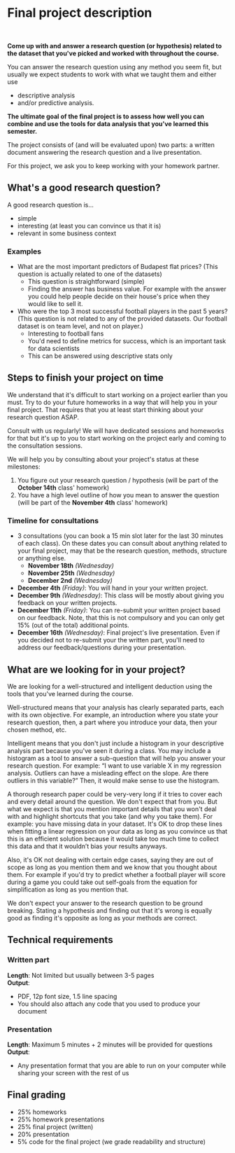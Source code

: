 # Final project description

<br>

**Come up with and answer a research question (or hypothesis) related to the dataset that you've picked and worked with throughout the course.**

You can answer the research question using any method you seem fit, but usually we expect students to work with what we taught them and either use

-  descriptive analysis
-  and/or predictive analysis.

**The ultimate goal of the final project is to assess how well you can combine and use the tools for data analysis that you've learned this semester.**

The project consists of (and will be evaluated upon) two parts: a written document answering the research question and a live presentation.

For this project, we ask you to keep working with your homework partner.

## What's a good research question?

A good research question is...

- simple
- interesting (at least you can convince us that it is)
- relevant in some business context

### Examples

- What are the most important predictors of Budapest flat prices? (This question is actually related to one of the datasets)
    + This question is straightforward (simple)
    + Finding the answer has business value. For example with the answer you could help people decide on their house's price when they would like to sell it.
- Who were the top 3 most successful football players in the past 5 years? (This question is not related to any of the provided datasets. Our football dataset is on team level, and not on player.)
    + Interesting to football fans
    + You'd need to define metrics for success, which is an important task for data scientists
    + This can be answered using descriptive stats only

## Steps to finish your project on time

We understand that it's difficult to start working on a project earlier than you must. Try to do your future homeworks in a way that will help you in your final project. That requires that you at least start thinking about your research question ASAP.

Consult with us regularly! We will have dedicated sessions and homeworks for that but it's up to you to start working on the project early and coming to the consultation sessions.

We will help you by consulting about your project's status at these milestones:

1. You figure out your research question / hypothesis (will be part of the **October 14th** class' homework)
2. You have a high level outline of how you mean to answer the question (will be part of the **November 4th** class' homework)

### Timeline for consultations

- 3 consultations (you can book a 15 min slot later for the last 30 minutes of each class). On these dates you can consult about anything related to your final project, may that be the research question, methods, structure or anything else.
    + **November 18th** *(Wednesday)*
    + **November 25th** *(Wednesday)*
    + **December 2nd** *(Wednesday)*
- **December 4th** *(Friday)*: You will hand in your your written project.
- **December 9th** *(Wednesday)*: This class will be mostly about giving you feedback on your written projects.
- **December 11th** *(Friday)*: You can re-submit your written project based on our feedback. Note, that this is not compulsory and you can only get 15% (out of the total) additional points.
- **December 16th** *(Wednesday)*: Final project's live presentation. Even if you decided not to re-submit your the written part, you'll need to address our feedback/questions during your presentation.

## What are we looking for in your project?

We are looking for a well-structured and intelligent deduction using the tools that you've learned during the course.

Well-structured means that your analysis has clearly separated parts, each with its own objective. For example, an introduction where you state your research question, then, a part where you introduce your data, then your chosen method, etc.

Intelligent means that you don't just include a histogram in your descriptive analysis part because you've seen it during a class. You may include a histogram as a tool to answer a sub-question that will help you answer your research question. For example: “I want to use variable X in my regression analysis. Outliers can have a misleading effect on the slope. Are there outliers in this variable?” Then, it would make sense to use the histogram.

A thorough research paper could be very-very long if it tries to cover each and every detail around the question. We don't expect that from you. But what we expect is that you mention important details that you won't deal with and highlight shortcuts that you take (and why you take them). For example: you have missing data in your dataset. It's OK to drop these lines when fitting a linear regression on your data as long as you convince us that this is an efficient solution because it would take too much time to collect this data and that it wouldn’t bias your results anyways.

Also, it's OK not dealing with certain edge cases, saying they are out of scope as long as you mention them and we know that you thought about them. For example if you'd try to predict whether a football player will score during a game you could take out self-goals from the equation for simplification as long as you mention that.

We don't expect your answer to the research question to be ground breaking. Stating a hypothesis and finding out that it's wrong is equally good as finding it's opposite as long as your methods are correct.

## Technical requirements

### Written part

**Length**: Not limited but usually between 3-5 pages   
**Output**:

- PDF, 12p font size, 1.5 line spacing
- You should also attach any code that you used to produce your document

### Presentation

**Length**: Maximum 5 minutes + 2 minutes will be provided for questions   
**Output**:

- Any presentation format that you are able to run on your computer while sharing your screen with the rest of us

## Final grading

- 25% homeworks
- 25% homework presentations
- 25% final project (written)
- 20% presentation
- 5% code for the final project (we grade readability and structure)
